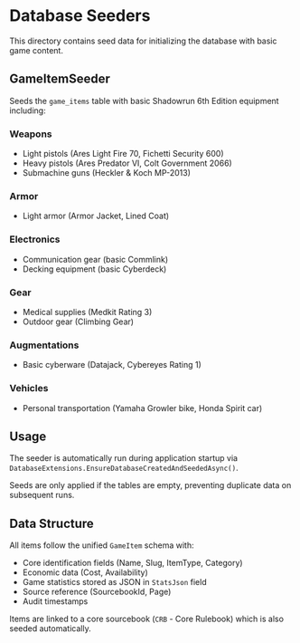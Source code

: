 # Database Seeders

This directory contains seed data for initializing the database with basic game content.

## GameItemSeeder

Seeds the `game_items` table with basic Shadowrun 6th Edition equipment including:

### Weapons
- Light pistols (Ares Light Fire 70, Fichetti Security 600)
- Heavy pistols (Ares Predator VI, Colt Government 2066)
- Submachine guns (Heckler & Koch MP-2013)

### Armor
- Light armor (Armor Jacket, Lined Coat)

### Electronics
- Communication gear (basic Commlink)
- Decking equipment (basic Cyberdeck)

### Gear
- Medical supplies (Medkit Rating 3)
- Outdoor gear (Climbing Gear)

### Augmentations
- Basic cyberware (Datajack, Cybereyes Rating 1)

### Vehicles
- Personal transportation (Yamaha Growler bike, Honda Spirit car)

## Usage

The seeder is automatically run during application startup via `DatabaseExtensions.EnsureDatabaseCreatedAndSeededAsync()`.

Seeds are only applied if the tables are empty, preventing duplicate data on subsequent runs.

## Data Structure

All items follow the unified `GameItem` schema with:
- Core identification fields (Name, Slug, ItemType, Category)
- Economic data (Cost, Availability)
- Game statistics stored as JSON in `StatsJson` field
- Source reference (SourcebookId, Page)
- Audit timestamps

Items are linked to a core sourcebook (`CRB` - Core Rulebook) which is also seeded automatically.
